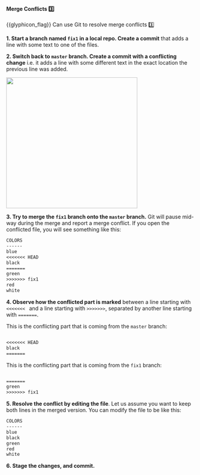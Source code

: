 <div id="title">

#### Merge Conflicts :three:

</div>

<span id="prereqs"><dynamic-panel src="../branch/unit-inElsewhere-asFlat.md" boilerplate header="{{glyphicon_education}} %%Tools → Git & GitHub → Branching%%" /></span>

<span id="outcomes">{{glyphicon_flag}} Can use Git to resolve merge conflicts :three:</span>

<div id="body">

**1. Start a branch named `fix1` in a local repo. Create a commit** that adds a line with some text to one of the files.

**2. Switch back to `master` branch. Create a commit with a conflicting change** i.e. it adds a line with some different text in the exact location the previous line was added.

<img src="{{baseUrl}}/gitAndGithub/mergeConflicts/images/sourcetree_1.png" height="350" />
<p/>

**3. Try to merge the `fix1` branch onto the `master` branch.** Git will pause mid-way during the merge and report a merge conflict. If you open the conflicted file, you will see something like this:

```txt
COLORS
------
blue
<<<<<<< HEAD
black
=======
green
>>>>>>> fix1
red
white
```

**4. Observe how the conflicted part is marked** between a line starting with `<<<<<<< ` and a line starting with `>>>>>>>`, separated by another line starting with `=======`. 

This is the conflicting part that is coming from the `master` branch:

```txt

<<<<<<< HEAD
black
=======

```

This is the conflicting part that is coming from the `fix1` branch:

```txt

=======
green
>>>>>>> fix1

```

**5. Resolve the conflict by editing the file**. Let us assume you want to keep both lines in the merged version. You can modify the file to be like this:

```txt
COLORS
------
blue
black
green
red
white
```

**6. Stage the changes, and commit.**

</div>

<div id="extras">
</div>
